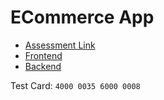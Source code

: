 # ECommerce App

- [Assessment Link](https://coda.io/d/Backend-Developer_dvh_EgmuGcy)
- [Frontend](https://ecommerce-claw.vercel.app)
- [Backend](https://ecommerce-api-claw.vercel.app)

Test Card: `4000 0035 6000 0008`